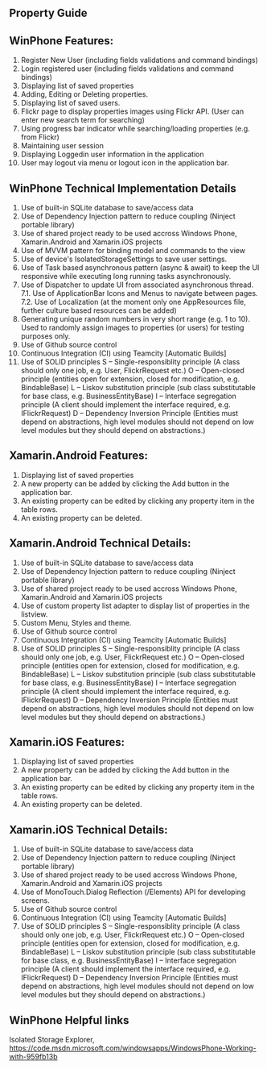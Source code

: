Property Guide 
--------------
WinPhone Features:
------------------
1. Register New User (including fields validations and command bindings)
2. Login registered user (including fields validations and command bindings)
3. Displaying list of saved properties
4. Adding, Editing or Deleting properties.
5. Displaying list of saved users.
6. Flickr page to display properties images using Flickr API. (User can enter new search term for searching)
7. Using progress bar indicator while searching/loading properties (e.g. from Flickr)
8. Maintaining user session
9. Displaying Loggedin user information in the application
10. User may logout via menu or logout icon in the application bar.

WinPhone Technical Implementation Details
------------------------------------------
1. Use of built-in SQLite database to save/access data
2. Use of Dependency Injection pattern to reduce coupling (Ninject portable library)
3. Use of shared project ready to be used accross Windows Phone, Xamarin.Android and Xamarin.iOS projects
4. Use of MVVM pattern for binding model and commands to the view
5. Use of device's IsolatedStorageSettings to save user settings.
6. Use of Task based asynchronous pattern (async & await) to keep the UI responsive while executing long running tasks asynchronously.
7. Use of Dispatcher to update UI from associated asynchronous thread.
7.1. Use of ApplicationBar Icons and Menus to navigate between pages.
7.2. Use of Localization (at the moment only one AppResources file, further culture based resources can be added)
8. Generating unique random numbers in very short range (e.g. 1 to 10). Used to randomly assign images to properties (or users) for testing purposes only.
9. Use of Github source control
10. Continuous Integration (CI) using Teamcity [Automatic Builds]
11. Use of SOLID principles
S – Single-responsiblity principle (A class should only one job, e.g. User, FlickrRequest etc.)
O – Open-closed principle (entities open for extension, closed for modification, e.g. BindableBase)
L – Liskov substitution principle (sub class substitutable for base class, e.g. BusinessEntityBase)
I – Interface segregation principle (A client should implement the interface required, e.g. IFlickrRequest)
D – Dependency Inversion Principle (Entities must depend on abstractions, high level modules should not depend on low level modules but they should depend on abstractions.)

Xamarin.Android Features:
-------------------------
1. Displaying list of saved properties
2. A new property can be added by clicking the Add button in the application bar.
3. An existing property can be edited by clicking any property item in the table rows.
4. An existing property can be deleted.

Xamarin.Android Technical Details:
----------------------------------
1. Use of built-in SQLite database to save/access data
2. Use of Dependency Injection pattern to reduce coupling (Ninject portable library)
3. Use of shared project ready to be used accross Windows Phone, Xamarin.Android and Xamarin.iOS projects
4. Use of custom property list adapter to display list of properties in the listview.
5. Custom Menu, Styles and theme.
6. Use of Github source control
7. Continuous Integration (CI) using Teamcity [Automatic Builds]
8. Use of SOLID principles
S – Single-responsiblity principle (A class should only one job, e.g. User, FlickrRequest etc.)
O – Open-closed principle (entities open for extension, closed for modification, e.g. BindableBase)
L – Liskov substitution principle (sub class substitutable for base class, e.g. BusinessEntityBase)
I – Interface segregation principle (A client should implement the interface required, e.g. IFlickrRequest)
D – Dependency Inversion Principle (Entities must depend on abstractions, high level modules should not depend on low level modules but they should depend on abstractions.)

Xamarin.iOS Features:
---------------------
1. Displaying list of saved properties
2. A new property can be added by clicking the Add button in the application bar.
3. An existing property can be edited by clicking any property item in the table rows.
4. An existing property can be deleted.

Xamarin.iOS Technical Details:
------------------------------
1. Use of built-in SQLite database to save/access data
2. Use of Dependency Injection pattern to reduce coupling (Ninject portable library)
3. Use of shared project ready to be used accross Windows Phone, Xamarin.Android and Xamarin.iOS projects
4. Use of MonoTouch.Dialog Reflection (/Elements) API for developing screens.
5. Use of Github source control
6. Continuous Integration (CI) using Teamcity [Automatic Builds]
7. Use of SOLID principles
S – Single-responsiblity principle (A class should only one job, e.g. User, FlickrRequest etc.)
O – Open-closed principle (entities open for extension, closed for modification, e.g. BindableBase)
L – Liskov substitution principle (sub class substitutable for base class, e.g. BusinessEntityBase)
I – Interface segregation principle (A client should implement the interface required, e.g. IFlickrRequest)
D – Dependency Inversion Principle (Entities must depend on abstractions, high level modules should not depend on low level modules but they should depend on abstractions.)


WinPhone Helpful links
----------------------
Isolated Storage Explorer,
https://code.msdn.microsoft.com/windowsapps/WindowsPhone-Working-with-959fb13b